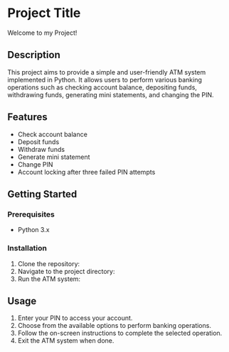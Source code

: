 # Project Title

Welcome to my Project!

## Description

This project aims to provide a simple and user-friendly ATM system implemented in Python. It allows users to perform various banking operations such as checking account balance, depositing funds, withdrawing funds, generating mini statements, and changing the PIN.

## Features

- Check account balance
- Deposit funds
- Withdraw funds
- Generate mini statement
- Change PIN
- Account locking after three failed PIN attempts

## Getting Started

### Prerequisites

- Python 3.x

### Installation

1. Clone the repository:
2. Navigate to the project directory:
3. Run the ATM system:

## Usage

1. Enter your PIN to access your account.
2. Choose from the available options to perform banking operations.
3. Follow the on-screen instructions to complete the selected operation.
4. Exit the ATM system when done.
